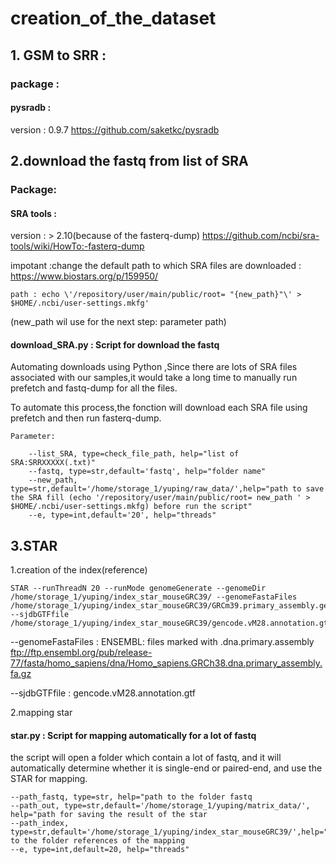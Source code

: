 # creation_of_the_dataset
## 1. GSM to SRR : 

### package : 
#### pysradb :
version : 0.9.7
https://github.com/saketkc/pysradb


## 2.download the fastq from list of SRA

### Package:
#### SRA tools : 
version : > 2.10(because of the fasterq-dump)
https://github.com/ncbi/sra-tools/wiki/HowTo:-fasterq-dump

impotant :change the default path to which SRA files are downloaded :  https://www.biostars.org/p/159950/

	path : echo \'/repository/user/main/public/root= "{new_path}"\' > $HOME/.ncbi/user-settings.mkfg' 

(new_path wil use for the next step: parameter path)
				
#### download_SRA.py : Script for download the fastq 

Automating downloads using Python ,Since there are lots of SRA files associated with our samples,it would take a long time to manually run prefetch and fastq-dump for all the files. 

To automate this process,the fonction will download each SRA file using prefetch and then run fasterq-dump. 
    
    Parameter:
    
		--list_SRA, type=check_file_path, help="list of SRA:SRRXXXXX(.txt)"
    	--fastq, type=str,default='fastq', help="folder name"
		--new_path, type=str,default='/home/storage_1/yuping/raw_data/',help="path to save the SRA fill (echo '/repository/user/main/public/root= new_path ' > $HOME/.ncbi/user-settings.mkfg) before run the script"
    	--e, type=int,default='20', help="threads"
		
## 3.STAR 

1.creation of the index(reference)

	STAR --runThreadN 20 --runMode genomeGenerate --genomeDir /home/storage_1/yuping/index_star_mouseGRC39/ --genomeFastaFiles /home/storage_1/yuping/index_star_mouseGRC39/GRCm39.primary_assembly.genome.fa --sjdbGTFfile /home/storage_1/yuping/index_star_mouseGRC39/gencode.vM28.annotation.gtf
	
--genomeFastaFiles : ENSEMBL: files marked with .dna.primary.assembly
ftp://ftp.ensembl.org/pub/release-77/fasta/homo_sapiens/dna/Homo_sapiens.GRCh38.dna.primary_assembly.fa.gz

--sjdbGTFfile : gencode.vM28.annotation.gtf

2.mapping star
#### star.py : Script for mapping automatically for a lot of fastq

the script will open a folder which contain a lot of fastq, and it will automatically determine whether it is single-end or paired-end, and use the STAR for mapping.

	--path_fastq, type=str, help="path to the folder fastq
	--path_out, type=str,default='/home/storage_1/yuping/matrix_data/', help="path for saving the result of the star
	--path_index, type=str,default='/home/storage_1/yuping/index_star_mouseGRC39/',help="path to the folder references of the mapping
	--e, type=int,default=20, help="threads"





